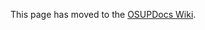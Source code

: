 This page has moved to the <a href='http://osupdocs.forestry.oregonstate.edu/index.php/Creating_MPM_Materials'>OSUPDocs Wiki</a>.